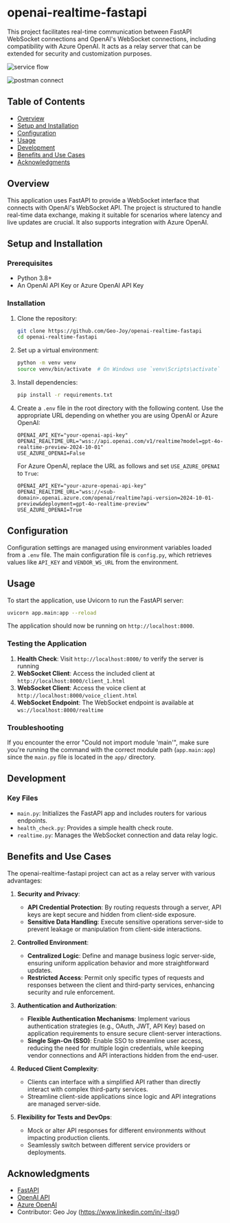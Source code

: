 # openai-realtime-fastapi

This project facilitates real-time communication between FastAPI WebSocket connections and OpenAI's WebSocket connections, including compatibility with Azure OpenAI. It acts as a relay server that can be extended for security and customization purposes.

![service flow](readme_assets/fastapi-relay-server-flow.svg)

![postman connect](readme_assets/postman-connection.png)

## Table of Contents

- [Overview](#overview)
- [Setup and Installation](#setup-and-installation)
- [Configuration](#configuration)
- [Usage](#usage)
- [Development](#development)
- [Benefits and Use Cases](#benefits-and-use-cases)
- [Acknowledgments](#acknowledgments)

## Overview

This application uses FastAPI to provide a WebSocket interface that connects with OpenAI's WebSocket API. The project is structured to handle real-time data exchange, making it suitable for scenarios where latency and live updates are crucial. It also supports integration with Azure OpenAI.

## Setup and Installation

### Prerequisites

- Python 3.8+
- An OpenAI API Key or Azure OpenAI API Key

### Installation

1. Clone the repository:

   ```bash
   git clone https://github.com/Geo-Joy/openai-realtime-fastapi
   cd openai-realtime-fastapi
   ```

2. Set up a virtual environment:

   ```bash
   python -m venv venv
   source venv/bin/activate  # On Windows use `venv\Scripts\activate`
   ```

3. Install dependencies:

   ```bash
   pip install -r requirements.txt
   ```

4. Create a `.env` file in the root directory with the following content. Use the appropriate URL depending on whether you are using OpenAI or Azure OpenAI:

   ```env
   OPENAI_API_KEY="your-openai-api-key"
   OPENAI_REALTIME_URL="wss://api.openai.com/v1/realtime?model=gpt-4o-realtime-preview-2024-10-01"
   USE_AZURE_OPENAI=False
   ```

   For Azure OpenAI, replace the URL as follows and set `USE_AZURE_OPENAI` to `True`:

   ```env
   OPENAI_API_KEY="your-azure-openai-api-key"
   OPENAI_REALTIME_URL="wss://<sub-domain>.openai.azure.com/openai/realtime?api-version=2024-10-01-preview&deployment=gpt-4o-realtime-preview"
   USE_AZURE_OPENAI=True
   ```

## Configuration

Configuration settings are managed using environment variables loaded from a `.env` file. The main configuration file is `config.py`, which retrieves values like `API_KEY` and `VENDOR_WS_URL` from the environment.

## Usage

To start the application, use Uvicorn to run the FastAPI server:

```bash
uvicorn app.main:app --reload
```

The application should now be running on `http://localhost:8000`.

### Testing the Application

1. **Health Check**: Visit `http://localhost:8000/` to verify the server is running
2. **WebSocket Client**: Access the included client at `http://localhost:8000/client_1.html`
3. **WebSocket Client**: Access the voice client at `http://localhost:8000/voice_client.html`
4. **WebSocket Endpoint**: The WebSocket endpoint is available at `ws://localhost:8000/realtime`

### Troubleshooting

If you encounter the error "Could not import module 'main'", make sure you're running the command with the correct module path (`app.main:app`) since the `main.py` file is located in the `app/` directory.

## Development

### Key Files

- `main.py`: Initializes the FastAPI app and includes routers for various endpoints.
- `health_check.py`: Provides a simple health check route.
- `realtime.py`: Manages the WebSocket connection and data relay logic.

## Benefits and Use Cases

The openai-realtime-fastapi project can act as a relay server with various advantages:

1. **Security and Privacy**:

   - **API Credential Protection**: By routing requests through a server, API keys are kept secure and hidden from client-side exposure.
   - **Sensitive Data Handling**: Execute sensitive operations server-side to prevent leakage or manipulation from client-side interactions.

2. **Controlled Environment**:

   - **Centralized Logic**: Define and manage business logic server-side, ensuring uniform application behavior and more straightforward updates.
   - **Restricted Access**: Permit only specific types of requests and responses between the client and third-party services, enhancing security and rule enforcement.

3. **Authentication and Authorization**:

   - **Flexible Authentication Mechanisms**: Implement various authentication strategies (e.g., OAuth, JWT, API Key) based on application requirements to ensure secure client-server interactions.
   - **Single Sign-On (SSO)**: Enable SSO to streamline user access, reducing the need for multiple login credentials, while keeping vendor connections and API interactions hidden from the end-user.

4. **Reduced Client Complexity**:

   - Clients can interface with a simplified API rather than directly interact with complex third-party services.
   - Streamline client-side applications since logic and API integrations are managed server-side.

5. **Flexibility for Tests and DevOps**:
   - Mock or alter API responses for different environments without impacting production clients.
   - Seamlessly switch between different service providers or deployments.

## Acknowledgments

- [FastAPI](https://fastapi.tiangolo.com/)
- [OpenAI API](https://openai.com/api/)
- [Azure OpenAI](https://azure.microsoft.com/services/cognitive-services/openai-service/)
- Contributor: Geo Joy (https://www.linkedin.com/in/-itsg/)
